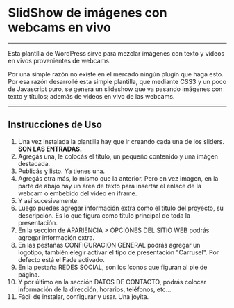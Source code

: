 <h1>SlidShow de imágenes con webcams en vivo</h1>
<hr />
<p>
    Esta plantilla de WordPress sirve para mezclar imágenes con texto y videos en vivos provenientes de webcams.
</p>
<p>
    Por una simple razón no existe en el mercado ningún plugin que haga esto. Por esa razón desarrollé esta simple plantilla, que mediante CSS3 y un poco de Javascript puro, se genera un slideshow que va pasando imágenes con texto y títulos; además de videos en vivo de las webcams.
</p>
<hr />
<h2>Instrucciones de Uso</h2>
<ol>
    <li>Una vez instalada la plantilla hay que ir creando cada una de los sliders. <strong>SON LAS ENTRADAS.</strong></li>
    <li>Agregás una, le colocás el título, un pequeño contenido y una imágen destacada.</li>
    <li>Publicás y listo. Ya tienes una.</li>
    <li>Agregás otra más, lo mismo que la anterior. Pero en vez imagen, en la parte de abajo hay un área de texto para insertar el enlace de la webcam o embebido del video en iframe.</li>
    <li>Y así sucesivamente.</li>
    <li>Luego puedes agregar información extra como el título del proyecto, su descripción. Es lo que figura como título principal de toda la presentación.</li>
    <li>En la sección de APARIENCIA > OPCIONES DEL SITIO WEB podrás agregar información extra.</li>
    <li>En las pestañas CONFIGURACION GENERAL podrás agregar un logotipo, también elegir activar el tipo de presentación "Carrusel". Por defecto está el Fade activado.</li>
    <li>En la pestaña REDES SOCIAL, son los íconos que figuran al pie de página.</li>
    <li>Y por último en la sección DATOS DE CONTACTO, podrás colocar información de la dirección, horarios, teléfonos, etc...</li>
    <li>Fácil de instalar, configurar y usar. Una joyita.</li>

</ol>
